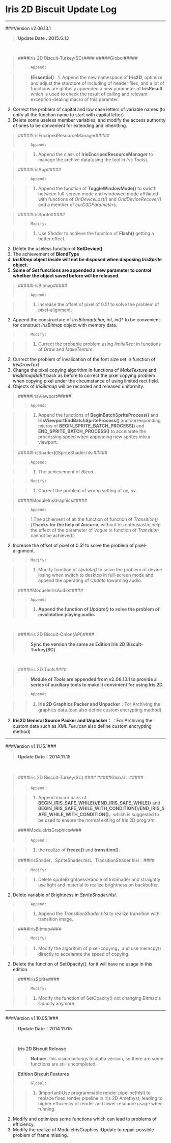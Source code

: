 # Iris 2D Biscuit Update Log
---

###Version v2.06.13.1
>**Update Date : 2015.6.13**

</br>

>####Iris 2D Biscuit-Turkey(SC)####
>#####Globol#####
>>`Append:`</br>

>>**(Essential）** 1. Append the new namespace of **Iris2D**, optimize and adjust the sturcture of including of header files, and a lot of functions are globolly appended a new parameter of **IrisResult** which is used to check the result of calling and relevant exception-dealing macro of this paramter.
2. Correct the problem of capital and low case letters of variable names.(to unify all the function name to start with capital letter)
3. Delete some useless member variables, and modify the access authority of ones to be convenient for extending and inheritting.

>#####IrisEncripedResourceManager#####
>>`Append:`

>>1. Append the class of **IrisEncripedResourceManager** to manage the archive data(using the tool in *Iris Tools*).

>#####IrisApp#####
>>`Append:`

>>1. Append the function of **ToggleWindowMode()** to swicth between full-screen mode and windowed mode affiliated with functions of *OnDeviceLost()* and *OndDeviceRecover()* and a member of *curD3DParameters*.

>#####IrisSprite#####
>>`Modify:`

>>1. Use *Shader* to achieve the function of **Flash()** getting a better effect.
2. Delete the useless function of **SetDevice()**
3. The achievement of **BlendType**
4. ***IrisBitmp* object inside will not be disposed when disposing *IrisSprite* object.**
5. **Some of *Set* functions are appended a new parameter to control whether the object saved before will be released.**

>#####IrisBitmap#####
>>`Append:`

>>1. Increase the offset of pixel of 0.5f to solve the problem of pixel-alignment.
2. Append the constructure of **IrisBitmap(char*, int, int)** to be convenient for construct *IrisBitmap* object with memory data.

>>`Modify:`

>>1. Currect the probable problem using *limiteRect* in functions of *Draw* and *MakeTexture*.
2. Currect the problem of invalidation of the font size set in function of *IrisDrawText* 
3. Change the pixel copying algorithm in functions of *MakeTexture* and *IrisBitmapBitBlt* back as before to correct the pixel copying problem when copying pixel under the circumstance of using limited rect field.
4. Objects of *IrisBitmap* will be recorded and released uniformity.

>#####IrisViewport#####
>>`Append:`

>>1. Append the functions of **BeginBatchSpriteProcess()** and **IrisViewportEndBatchSpriteProcess()** and corresponding micros of **BEGIN_SPRITE_BATCH_PROCESS()** and **END_SPRITE_BATCH_PROCESS()** to accelarate the processing speed when appending new sprites into a viewport.

>#####IrisShader和SpriteShader.hlsl#####
>>`Append:`

>>1. The achievement of *Blend*.

>>`Modify:`

>>1. Correct the problem of wrong setting of *ox, oy*.

>#####ModuleIrisGraphics#####
>>`Append:`

>>1.The achiement of all the function of function of *Transition()* (**Thanks for the help of Ancurio**, without his enthusiastic help the effect of the parameter of *Vague* in function of *Transition* cannot be achieved.)
2. Increase the offset of pixel of 0.5f to solve the problem of pixel-alignment.

>>`Modify:`

>>1. Modify function of *Update()* to solve the problem of device losing when switch to desktop in full-screen mode and append the operating of *Update* towarding audio.

>#####ModueleIrisAudio#####
>>`Append:`

>>1. **Append the function of *Update()* to solve the problem of invalidation playing audio.**

</br>

>####Iris 2D Biscuit-Onion(API)####
>> **Sync the version the same as Edition Iris 2D Biscuit-Turkey(SC)**

</br>

>####Iris 2D Tools####
>>**Module of *Tools* are appended from v2.06.13.1 to provide a series of auxiliary tools to make it convinient for using Iris 2D.** 

>>`Append:`

>> 1. **Iris 2D Graphics Packer and Unpacker**：For Archiving the graphics data.(can also define custom encrypting method) 
2. **Iris2D General Source Packer and Unpacker**：：For Archiving the custom data such as *XML File*.(can also define custom encrypting method)

--------

###Version v1.11.15.1###
>**Update Date：2014.11.15**

</br>

>####Iris 2D Biscuit-Turkey(SC):####
>#####Global：#####
>>`Append：`

>>1. Append macro pairs of **BEGIN_IRIS_SAFE_WHILE()/END_IRIS_SAFE_WHILE()** and **BEGIN_IRIS_SAFE_WHILE_WITH_CONDITION()/END_IRIS_SAFE_WHILE_WITH_CONDITION()**，which is suggested to be used to ensure the normal exiting of Iris 2D program.

>####ModuleIrisGraphics####
>>`Append：`

>>1. the realize of **freeze()** and **transition()**.

>####IrisShader、SpriteShader.hlsl、TransitionShader.hlsl：####
>>`Modify:`

>>1. Delete spriteBrightnessHandle of IrisShader and straightly use light and material to realize brightness on backbuffer.
2. Delete variable of Brightness in *SpriteShader.hlsl*.

>>`Append:`

>>1. Append the *TransitionShader.hlsl* to realize transition with transition image.

>####IrisBitmap####
>>`Modify:`

>>1. Modify the algorithm of pixel-copying，and use memcpy() directly to accelarate the speed of copying.
2. Delete the function of SetOpacity(), for it will have no usage in this edition.

>####IrisSprite####
>>`Modify:`

>>1. Modify the function of SetOpacity() not changing Bitmap's Opacity anymore.

-------

###Version v1.10.05.1###
>**Update Date：2014.11.05**

</br>

>**Iris 2D Biscuit Release**
>>**Notice:** This vision belongs to alpha version, so there are some functions are still uncompleted.

>**Edition Biscuit Features**
>>`Global:`

>>1. (Important)Use programmable render pipeline(hlsl) to replace fixed render pipeline in Iris 2D Amethyst, leading to higher efficiency of render and lower resource usage when running.
2. Modify and optimizes some functions which can lead to problems of efficiency.
3. Modify the realize of ModuleIrisGraphics::Update to repair possible problem of frame missing.